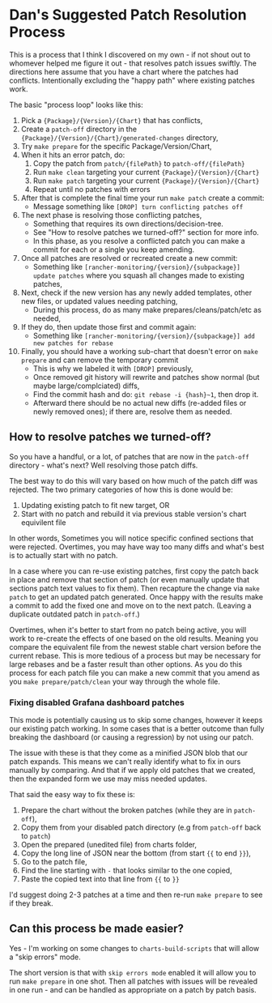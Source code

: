 # Dan's Suggested Patch Resolution Process

This is a process that I think I discovered on my own - if not shout out to whomever helped me figure it out - that resolves patch issues swiftly.
The directions here assume that you have a chart where the patches had conflicts. Intentionally excluding the "happy path" where existing patches work.

The basic "process loop" looks like this:

1. Pick a `{Package}/{Version}/{Chart}` that has conflicts,
2. Create a `patch-off` directory in the `{Package}/{Version}/{Chart}/generated-changes` directory,
3. Try `make prepare` for the specific Package/Version/Chart,
4. When it hits an error patch, do:
   1. Copy the patch from `patch/{filePath}` to `patch-off/{filePath}`
   2. Run `make clean` targeting your current `{Package}/{Version}/{Chart}`
   3. Run `make patch` targeting your current `{Package}/{Version}/{Chart}`
   4. Repeat until no patches with errors
5. After that is complete the final time your run `make patch` create a commit:
   - Message something like `[DROP] turn conflicting patches off`
6. The next phase is resolving those conflicting patches,
   - Something that requires its own directions/decision-tree.
   - See "How to resolve patches we turned-off?" section for more info.
   - In this phase, as you resolve a conflicted patch you can make a commit for each or a single you keep amending.
7. Once all patches are resolved or recreated create a new commit:
   - Something like `[rancher-monitoring/{version}/{subpackage}] update patches` where you squash all changes made to existing patches,
8. Next, check if the new version has any newly added templates, other new files, or updated values needing patching,
   - During this process, do as many make prepares/cleans/patch/etc as needed, 
9. If they do, then update those first and commit again:
   - Something like `[rancher-monitoring/{version}/{subpackage}] add new patches for rebase`
10. Finally, you should have a working sub-chart that doesn't error on `make prepare` and can remove the temporary commit
    - This is why we labeled it with `[DROP]` previously,
    - Once removed git history will rewrite and patches show normal (but maybe large/complciated) diffs,
    - Find the commit hash and do: `git rebase -i {hash}~1`, then drop it.
    - Afterward there should be no actual new diffs (re-added files or newly removed ones); if there are, resolve them as needed.

## How to resolve patches we turned-off?
So you have a handful, or a lot, of patches that are now in the `patch-off` directory - what's next? Well resolving those patch diffs.

The best way to do this will vary based on how much of the patch diff was rejected.
The two primary categories of how this is done would be:
1. Updating existing patch to fit new target, OR
2. Start with no patch and rebuild it via previous stable version's chart equivilent file

In other words, Sometimes you will notice specific confined sections that were rejected. Overtimes, you may have way too many diffs and what's best is to actually start with no patch.

In a case where you can re-use existing patches, first copy the patch back in place and remove that section of patch (or even manually update that sections patch text values to fix them).
Then recapture the change via `make patch` to get an updated patch generated.
Once happy with the results make a commit to add the fixed one and move on to the next patch. (Leaving a duplicate outdated patch in `patch-off`.)

Overtimes, when it's better to start from no patch being active, you will work to re-create the effects of one based on the old results.
Meaning you compare the equivalent file from the newest stable chart version before the current rebase.
This is more tedious of a process but may be necessary for large rebases and be a faster result than other options.
As you do this process for each patch file you can make a new commit that you amend as you `make prepare/patch/clean` your way through the whole file.

### Fixing disabled Grafana dashboard patches
This mode is potentially causing us to skip some changes, however it keeps our existing patch working.
In some cases that is a better outcome than fully breaking the dashboard (or causing a regression) by not using our patch.

The issue with these is that they come as a minified JSON blob that our patch expands.
This means we can't really identify what to fix in ours manually by comparing.
And that if we apply old patches that we created, then the expanded form we use may miss needed updates.

That said the easy way to fix these is:
1. Prepare the chart without the broken patches (while they are in `patch-off`),
2. Copy them from your disabled patch directory (e.g from `patch-off` back to `patch`)
3. Open the prepared (unedited file) from charts folder,
4. Copy the long line of JSON near the bottom (from start `{{` to end `}}`),
5. Go to the patch file,
6. Find the line starting with `-` that looks similar to the one copied,
7. Paste the copied text into that line from `{{` to `}}`

I'd suggest doing 2-3 patches at a time and then re-run `make prepare` to see if they break.

## Can this process be made easier?
Yes - I'm working on some changes to `charts-build-scripts` that will allow a "skip errors" mode.

The short version is that with `skip errors mode` enabled it will allow you to run `make prepare` in one shot.
Then all patches with issues will be revealed in one run - and can be handled as appropriate on a patch by patch basis.